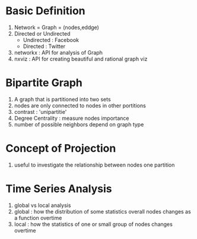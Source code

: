 # Basic Definition

1. Network = Graph = (nodes,eddge)
2. Directed or Undirected 
    - Undirected : Facebook
    - Directed : Twitter
3. networkx : API for analysis of Graph
4. nxviz : API for creating beautiful and rational graph viz

# Bipartite Graph 
1. A graph that is partitioned into two sets
2. nodes are only connected to nodes in other portitions
3. contrast : 'unipartitie'
4. Degree Centrality : measure nodes importance
5. number of possible neighbors depend on graph type

# Concept of Projection
1. useful to investigate the relationship between nodes one partition


# Time Series Analysis
1. global vs local analysis
2. global : how the distribution of some statistics overall nodes changes as a function overtime
3. local :  how the statistics of one or small group of nodes changes overtime